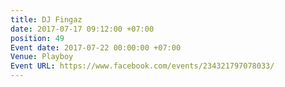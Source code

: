 ```yaml
---
title: DJ Fingaz
date: 2017-07-17 09:12:00 +07:00
position: 49
Event date: 2017-07-22 00:00:00 +07:00
Venue: Playboy
Event URL: https://www.facebook.com/events/234321797078033/
---
```


